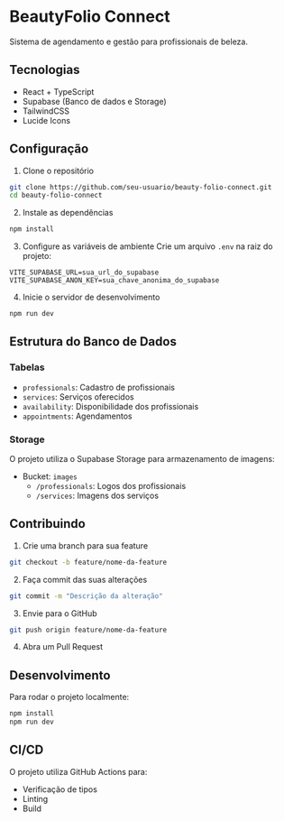 # BeautyFolio Connect

Sistema de agendamento e gestão para profissionais de beleza.

## Tecnologias

- React + TypeScript
- Supabase (Banco de dados e Storage)
- TailwindCSS
- Lucide Icons

## Configuração

1. Clone o repositório
```bash
git clone https://github.com/seu-usuario/beauty-folio-connect.git
cd beauty-folio-connect
```

2. Instale as dependências
```bash
npm install
```

3. Configure as variáveis de ambiente
Crie um arquivo `.env` na raiz do projeto:
```env
VITE_SUPABASE_URL=sua_url_do_supabase
VITE_SUPABASE_ANON_KEY=sua_chave_anonima_do_supabase
```

4. Inicie o servidor de desenvolvimento
```bash
npm run dev
```

## Estrutura do Banco de Dados

### Tabelas

- `professionals`: Cadastro de profissionais
- `services`: Serviços oferecidos
- `availability`: Disponibilidade dos profissionais
- `appointments`: Agendamentos

### Storage

O projeto utiliza o Supabase Storage para armazenamento de imagens:

- Bucket: `images`
  - `/professionals`: Logos dos profissionais
  - `/services`: Imagens dos serviços

## Contribuindo

1. Crie uma branch para sua feature
```bash
git checkout -b feature/nome-da-feature
```

2. Faça commit das suas alterações
```bash
git commit -m "Descrição da alteração"
```

3. Envie para o GitHub
```bash
git push origin feature/nome-da-feature
```

4. Abra um Pull Request

## Desenvolvimento

Para rodar o projeto localmente:

```bash
npm install
npm run dev
```

## CI/CD

O projeto utiliza GitHub Actions para:
- Verificação de tipos
- Linting
- Build
